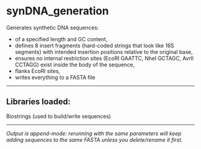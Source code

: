 # synDNA_generation
Generates synthetic DNA sequences:
- of a specified length and GC content, 
- defines 8 insert fragments (hard-coded strings that look like 16S segments) with intended insertion positions relative to the original base,
- ensures no internal restriction sites (EcoRI GAATTC, NheI GCTAGC, AvrII CCTAGG) exist inside the body of the sequence, 
- flanks EcoRI sites,
- writes everything to a FASTA file

-------------------------------------------------------------------------------------------------------------------------------------------------------

## Libraries loaded:
Biostrings (used to build/write sequences)

-------------------------------------------------------------------------------------------------------------------------------------------------------
*Output is append-mode: rerunning with the same parameters will keep adding sequences to the same FASTA unless you delete/rename it first.*
